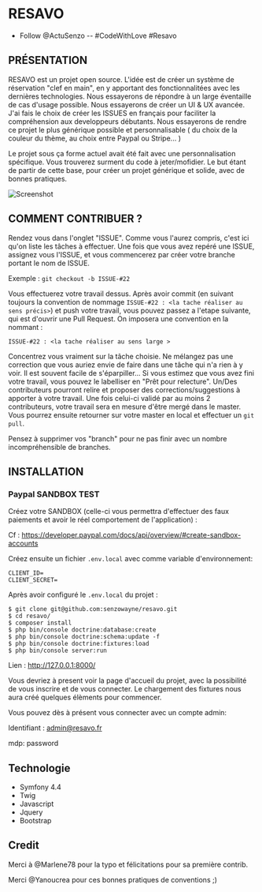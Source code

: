 # RESAVO
- Follow @ActuSenzo -- #CodeWithLove #Resavo 

## PRÉSENTATION

RESAVO est un projet open source. L'idée est de créer un système de réservation "clef en main", en y apportant des fonctionnalitées avec les dernières technologies. 
Nous essayerons de répondre à un large éventaille de cas d'usage possible. Nous essayerons de créer un UI & UX avancée. 
J'ai fais le choix de créer les ISSUES en français pour faciliter la compréhension aux developpeurs débutants. 
Nous essayerons de rendre ce projet le plus générique possible et personnalisable ( du choix de la couleur du thème, au choix entre Paypal ou Stripe... )

Le projet sous ça forme actuel avait été fait avec une personnalisation spécifique. Vous trouverez surment du code à jeter/mofidier.
Le but étant de partir de cette base, pour créer un projet générique et solide, avec de bonnes pratiques.

![Screenshot](screenshots/resa.png)

## COMMENT CONTRIBUER ?

Rendez vous dans l'onglet "ISSUE". Comme vous l'aurez compris, c'est ici qu'on liste les tâches à effectuer.
Une fois que vous avez repéré une ISSUE, assignez vous l'ISSUE, et vous commencerez par créer votre branche portant le nom de ISSUE.

Exemple : ``git checkout -b ISSUE-#22``

Vous effectuerez votre travail dessus. Après avoir commit (en suivant toujours la convention de nommage ```ISSUE-#22 : <la tache réaliser au sens précis>```) 
et push votre travail, vous pouvez passez a l'etape suivante,
qui est d'ouvrir une Pull Request. On imposera une convention en la nommant :

```ISSUE-#22 : <la tache réaliser au sens large >```

Concentrez vous vraiment sur la tâche choisie. Ne mélangez pas une correction que vous auriez envie de faire dans une tâche qui n'a rien à y voir.
Il est souvent facile de s'éparpiller...
Si vous estimez que vous avez fini votre travail, vous pouvez le labelliser en "Prêt pour relecture".
Un/Des contributeurs pourront relire et proposer des corrections/suggestions à apporter à votre travail.
Une fois celui-ci validé par au moins 2 contributeurs, votre travail sera en mesure d'être mergé dans le master.
Vous pourrez ensuite retourner sur votre master en local et effectuer un ```git pull```.

Pensez à supprimer vos "branch" pour ne pas finir avec un nombre incompréhensible de branches.

## INSTALLATION

### Paypal SANDBOX TEST

Créez votre SANDBOX (celle-ci vous permettra d'effectuer des faux paiements et avoir le réel comportement de l'application) :

Cf : https://developer.paypal.com/docs/api/overview/#create-sandbox-accounts

Créez ensuite un fichier ``.env.local`` avec comme variable d'environnement:

```
CLIENT_ID=
CLIENT_SECRET=
```

Après avoir configuré le ``.env.local`` du projet :

```
$ git clone git@github.com:senzowayne/resavo.git
$ cd resavo/
$ composer install
$ php bin/console doctrine:database:create
$ php bin/console doctrine:schema:update -f
$ php bin/console doctrine:fixtures:load
$ php bin/console server:run
```
Lien : http://127.0.0.1:8000/

Vous devriez à present voir la page d'accueil du projet, avec la possibilité de vous inscrire et de vous connecter.
Le chargement des fixtures nous aura créé quelques élèments pour commencer.

Vous pouvez dès à présent vous connecter avec un compte admin:


Identifiant : admin@resavo.fr

mdp: password

## Technologie

* Symfony 4.4
* Twig
* Javascript
* Jquery
* Bootstrap

## Credit
Merci à @Marlene78 pour la typo et félicitations pour sa première contrib.

Merci @Yanoucrea pour ces bonnes pratiques de conventions ;) 
